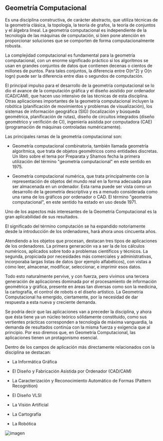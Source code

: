 ## Geometría Computacional
Es una disciplina constructiva, de carácter abstracto, que utiliza 
técnicas de la geometría clásica, la topología, la teoría de grafos, 
la teoría de conjuntos y el álgebra lineal. La geometría computacional 
es independiente de la tecnología de las máquinas de computación, si 
bien pone atención en proporcionar soluciones que se comporten de forma 
computacionalmente robusta.

La complejidad computacional es fundamental para la geometría computacional, 
con un enorme significado práctico si los algoritmos se usan en grandes 
conjuntos de datos que contienen decenas o cientos de millones de puntos. 
Para tales conjuntos, la diferencia entre O(n^2) y O(n logn) puede ser la 
diferencia entre días o segundos de computación.

El principal impulso para el desarrollo de la geometría computacional se lo 
dio el avance de la computación gráfica y el diseño asistido por ordenador 
(CAD/CAM), que hacen uso intensivo de las técnicas de esta disciplina. 
Otras aplicaciones importantes de la geometría computacional incluyen la 
robótica (planificación de movimientos y problemas de visualización), 
los sistemas de información geográfica (SIG) (localización y búsqueda 
geométrica, planificación de rutas), diseño de circuitos integrados 
(diseño geométrico y verifición de CI), ingeniería asistida por computadora 
(CAE) (programación de máquinas controladas numéricamente).

Las principales ramas de la geometría computacional son:

* Geometría computacional combinatoria, también llamada geometría algorítmica, 
que trata de objetos geométricos como entidades discretas. Un libro sobre el 
tema por Preparata y Shamos fecha la primera utilización del término "geometría 
computacional" en este sentido en 1975.

* Geometría computacional numérica, que trata principalmente con la representación 
de objetos del mundo real en la forma adecuada para ser almacenada en un ordenador. 
Esta rama puede ser vista como un desarrollo de la geometría descriptiva y es a menudo 
considerada como una rama de los gráficos por ordenador o CAD. El término 
"geometría computacional", en este sentido ha estado en uso desde 1971.


Uno de los aspectos más interesantes de la Geometría Computacional es 
la gran aplicabilidad de sus resultados.

El significado del término computación se ha expandido notoriamente desde la 
introducción de los ordenadores, hará ahora unos cincuenta años.

Atendiendo a los objetos que procesan, destacan tres tipos de aplicaciones de los 
ordenadores. La primera generación va a ser la de los cálculos numéricos, aplicados 
sobre todo a problemas científicos y técnicos. La segunda, propiciada por necesidades 
más comerciales y administrativas, incorporaba largas listas de datos 
(por ejemplo alfabéticos), con vistas a cómo leer, almacenar, modificar, 
seleccionar, e imprimir esos datos.

Todo esto naturalmente pervive, y con fuerza, pero vivimos una tercera generación 
de aplicaciones dominada por el procesamiento de información geométrica y gráfica, 
presente en áreas tan diversas como son la medicina, la cartografía, el control de 
robots o el diseño artístico. La Geometría Computacional ha emergido, ciertamente, 
por la necesidad de dar respuesta a esta nueva y creciente demanda.

Se podría decir que las aplicaciones van a preceder la disciplina, y ahora que ésta 
tiene ya un núcleo teórico sólidamente constituido, como sus vertientes prácticas 
corresponden a tecnología de máxima vanguardia, la demanda de resultados continúa 
con la misma fuerza y exigencia que al principio. Por eso diremos que, en Geometría 
Computacional, las aplicaciones tienen un protagonismo esencial.

Dentro de los campos de aplicación más directamente relacionados con la disciplina se destacan:

* La Informática Gráfica

* El Diseño y Fabricación Asistida por Ordenador (CAD/CAM)

* La Caracterización y Reconocimiento Automático de Formas (Pattern Recognition)

* El Diseño VLSI

* La Visión Artificial

* La Cartografía

* La Robótica 


![imagen](https://user-images.githubusercontent.com/90929324/199144194-14e4db93-2195-4faa-ad2a-f4506eeb5d77.png)




